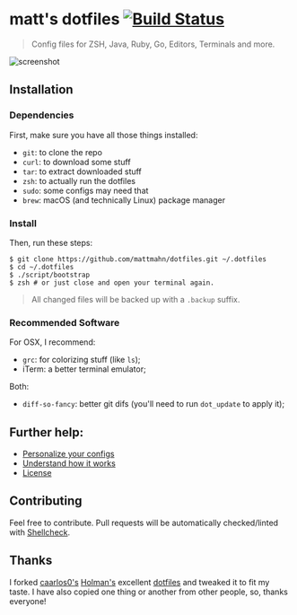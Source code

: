 # matt's dotfiles [![Build Status][tb]][tp]
> Config files for ZSH, Java, Ruby, Go, Editors, Terminals and more.

![screenshot][scrn]

[tb]: https://travis-ci.org/mattmahn/dotfiles.svg?branch=master
[tp]: https://travis-ci.org/mattmahn/dotfiles
[scrn]: https://raw.githubusercontent.com/mattmahn/dotfiles/master/screenshot.png

## Installation

### Dependencies

First, make sure you have all those things installed:

- `git`: to clone the repo
- `curl`: to download some stuff
- `tar`: to extract downloaded stuff
- `zsh`: to actually run the dotfiles
- `sudo`: some configs may need that
- `brew`: macOS (and technically Linux) package manager

### Install

Then, run these steps:

```console
$ git clone https://github.com/mattmahn/dotfiles.git ~/.dotfiles
$ cd ~/.dotfiles
$ ./script/bootstrap
$ zsh # or just close and open your terminal again.
```

> All changed files will be backed up with a `.backup` suffix.

### Recommended Software

For OSX, I recommend:

- `grc`: for colorizing stuff (like `ls`);
- iTerm: a better terminal emulator;

Both:

- `diff-so-fancy`: better git difs (you'll need to run `dot_update` to apply it);

## Further help:

- [Personalize your configs](/docs/PERSONALIZATION.md)
- [Understand how it works](/docs/PHILOSOPHY.md)
- [License](/LICENSE.md)

## Contributing

Feel free to contribute. Pull requests will be automatically
checked/linted with [Shellcheck](https://github.com/koalaman/shellcheck).

## Thanks

I forked [caarlos0's](https://github.com/dotfiles) [Holman's](http://github.com/holman) excellent
[dotfiles](http://github.com/holman/dotfiles) and tweaked it to fit my
taste. I have also copied one thing or another from other people, so,
thanks everyone!
